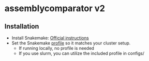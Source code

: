 # assemblycomparator v2

## Installation

 * Install Snakemake: [Official instructions](https://snakemake.readthedocs.io/en/stable/getting_started/installation.html)
 * Set the Snakemake [profile](https://snakemake.readthedocs.io/en/stable/executing/cli.html#profiles) so it matches your cluster setup. 
   * If running locally, no profile is needed
   * If you use slurm, you can utilize the included profile in configs/

